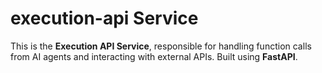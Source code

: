 # execution-api Service

This is the **Execution API Service**, responsible for handling function calls from AI agents and interacting with external APIs. Built using **FastAPI**.
